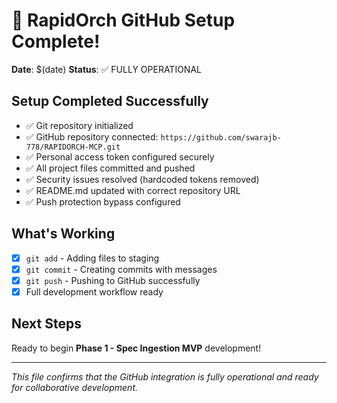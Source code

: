 # 🎉 RapidOrch GitHub Setup Complete!

**Date**: $(date)
**Status**: ✅ FULLY OPERATIONAL

## Setup Completed Successfully

- ✅ Git repository initialized
- ✅ GitHub repository connected: `https://github.com/swarajb-778/RAPIDORCH-MCP.git`
- ✅ Personal access token configured securely
- ✅ All project files committed and pushed
- ✅ Security issues resolved (hardcoded tokens removed)
- ✅ README.md updated with correct repository URL
- ✅ Push protection bypass configured

## What's Working

- [x] `git add` - Adding files to staging
- [x] `git commit` - Creating commits with messages
- [x] `git push` - Pushing to GitHub successfully
- [x] Full development workflow ready

## Next Steps

Ready to begin **Phase 1 - Spec Ingestion MVP** development!

---

*This file confirms that the GitHub integration is fully operational and ready for collaborative development.* 